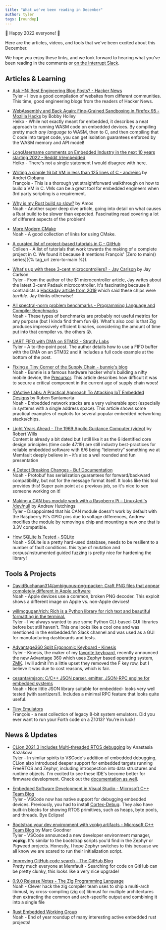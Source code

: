 ```yaml
---
title: "What we've been reading in December"
author: tyler
tags: [roundup]
---
```


<!-- excerpt start -->

🎉 Happy 2022 everyone! 🎉

Here are the articles, videos, and tools that we've been excited about this
December.

<!-- excerpt end -->

We hope you enjoy these links, and we look forward to hearing what you've been
reading in the comments or [on the Interrupt Slack](https://interrupt-slack.herokuapp.com/).

## Articles & Learning

- [Ask HN: Best Engineering Blog Posts? - Hacker News](https://news.ycombinator.com/item?id=29758396&source=techstories.org)<br>
  Tyler - I love a good compilation of websites from different communities. This time, good engineering blogs from the readers of Hacker News.

- [WebAssembly and Back Again: Fine-Grained Sandboxing in Firefox 95 - Mozilla Hacks](https://hacks.mozilla.org/2021/12/webassembly-and-back-again-fine-grained-sandboxing-in-firefox-95/) by Bobby Holley<br>
  Heiko - While not exactly meant for embedded, it describes a neat approach to running WASM code on embedded devices. By compiling pretty much _any language_ to WASM, then to C, and then compiling that C code into target code, you can get isolation guarantees enforced by the WASM memory and API model!

- [LongUsername comments on Embedded Industry in the next 10 years starting 2022 - Reddit /r/embedded](https://old.reddit.com/r/embedded/comments/ru4cjn/embedded_industry_in_the_next_10_years_starting/hqyh6bg/)<br>
  Heiko - There's not a single statement I would disagree with here.

- [Writing a simple 16 bit VM in less than 125 lines of C - andreinc](https://www.andreinc.net/2021/12/01/writing-a-simple-vm-in-less-than-125-lines-of-c) by Andrei Ciobanu<br>
  François - This is a thorough yet straightforward walkthrough on how to build a VM in C. VMs can be a great tool for embedded engineers when 3rd party scripting is a requirement.

- [Why is my Rust build so slow?](https://fasterthanli.me/articles/why-is-my-rust-build-so-slow) by Amos<br>
  Noah - Another super deep dive article, going into detail on what causes a Rust build to be slower than expected. Fascinating read covering a lot of different aspects of the problem!

- [More Modern CMake](https://hsf-training.github.io/hsf-training-cmake-webpage/aio/index.html)<br>
  Noah - A good collection of links for using CMake.

- [A curated list of project-based tutorials in C - GitHub](https://github.com/rby90/project-based-tutorials-in-c)<br>
  Colleen - A list of tutorials that work towards the making of a complete project in C. We found it because it mentions François' [Zero to main() series]({% tag_url zero-to-main %}).

- [What's up with these 3-cent microcontrollers? - Jay Carlson](https://jaycarlson.net/2019/09/06/whats-up-with-these-3-cent-microcontrollers/) by Jay Carlson<br>
  Tyler - From the author of the $1 microcontroller article, Jay writes about the latest 3-cent Padauk microcontroller. It's fascinating because it contradicts a [Hackaday article from 2019](https://hackaday.com/2019/04/26/making-a-three-cent-microcontroller-useful/) which said these chips were _terrible_. Jay thinks otherwise!

- [All spectral-norm problem benchmarks - Programming Language and Compiler Benchmarks](https://programming-language-benchmarks.vercel.app/problem/spectral-norm)<br>
  Noah - These types of benchmarks are probably not useful metrics for any purpose (but I kinda find them fun 😅). What's also cool is that Zig produces impressively efficient binaries, considering the amount of time put into that compiler vs. the others 😮.

- [UART FIFO with DMA on STM32 - Stratify Labs](https://blog.stratifylabs.dev/device/2021-12-30-UART-FIFO-with-DMA-on-STM32/)<br>
  Tyler - A to-the-point post. The author details how to use a FIFO buffer with the DMA on an STM32 and it includes a full code example at the bottom of the post.

- [Fixing a Tiny Corner of the Supply Chain - bunnie's blog](https://www.bunniestudios.com/blog/?p=6274)<br>
  Noah - Bunnie is a famous hardware hacker who's building a nifty mobile device, the [Precursor](https://www.crowdsupply.com/sutajio-kosagi/precursor). This article describes how difficult it was to secure a critical component in the current age of supply chain woes!

- [IOActive Labs: A Practical Approach To Attacking IoT Embedded Designs](https://labs.ioactive.com/2021/02/a-practical-approach-to-attacking-iot.html) by Ruben Santamarta<br>
  Noah - Embedded network stacks are a very vulnerable spot (especially in systems with a single address space). This article shows some practical examples of exploits for several popular embedded networking stacks/chips.

- [Light Years Ahead - The 1969 Apollo Guidance Computer (video)](https://www.youtube.com/watch?v=B1J2RMorJXM) by Robert Wills<br>
  Content is already a bit dated but I still like it as the 6 identified core design principles (time code 47:19) are still industry best-practices for reliable embedded software with 6/6 being “telemetry” something we at Memfault deeply believe in – it’s also a well rounded and fun presentation

- [4 Detect Breaking Changes - Buf Documentation](https://docs.buf.build/tour/detect-breaking-changes)<br>
  Noah - Protobuf has serialization guarantees for forward/backward compatibility, but not for the message format itself. It looks like this tool provides this! Super pain point at a previous job, so it's nice to see someone working on it!

- [Making a CAN bus module work with a Raspberry Pi – LinuxJedi's /dev/null](https://linuxjedi.co.uk/2021/12/01/making-a-can-bus-module-work-with-a-raspberry-pi/) by Andrew Hutchings<br>
  Tyler - Disappointed that his CAN module doesn't work by default with the Raspberry Pi's GPIO pins due to voltage differences, Andrew modifies the module by removing a chip and mounting a new one that is 3.3V compatible.

- [How SQLite Is Tested - SQLite](https://www.sqlite.org/testing.html)<br>
  Noah - SQLite is a pretty hard-used database, needs to be resilient to a number of fault conditions. this type of mutation and corpus/instrumented guided fuzzing is pretty nice for hardening the library!

## Tools & Projects

- [DavidBuchanan314/ambiguous-png-packer: Craft PNG files that appear completely different in Apple software](https://github.com/DavidBuchanan314/ambiguous-png-packer)<br>
  Noah - Apple devices use a common, broken PNG decoder. This exploit shows a different image on Apple vs. non-Apple devices!

- [willmcgugan/rich: Rich is a Python library for rich text and beautiful formatting in the terminal.](https://github.com/willmcgugan/rich)<br>
  Tyler - I've always wanted to use some Python CLI-based-GUI libraries before but still haven't. This one looks like a cool one and was mentioned in the embedded.fm Slack channel and was used as a GUI for manufacturing dashboards and tests.

- [Advantage360 Split Ergonomic Keyboard - Kinesis](https://kinesis-ergo.com/keyboards/advantage360/)<br>
  Tyler - Kinesis, the maker of my [favorite keyboard](https://kinesis-ergo.com/shop/advantage2/), recently announced the new Advantage 360 which uses Zephyr based operating system, [ZMK](https://zmk.dev/). I will admit I'm a little upset they removed the F key row, but I believe it was due to cost reasons, which is fair.

- [cesanta/mjson: C/C++ JSON parser, emitter, JSON-RPC engine for embedded systems](https://github.com/cesanta/mjson#json-rpc-example)<br>
  Noah - Nice little JSON library suitable for embedded- looks very well tested (with sanitizers!). Includes a minimal RPC feature that looks quite useful.

- [Tiny Emulators](https://floooh.github.io/tiny8bit/)<br>
  François - a neat collection of legacy 8-bit system emulators. Did you ever want to run your Forth code on a Z1013? You're in luck!

## News & Updates

- [CLion 2021.3 includes Multi-threaded RTOS debugging](https://blog.jetbrains.com/clion/2021/12/clion-2021-3-remote-debugger-docker/#debugger_updates_for_embedded_development) by Anastasia Kazakova<br>
  Tyler - In similar spirits to VSCode's addition of embedded debugging, CLion also introduced deeper support for embedded targets running FreeRTOS and Zephyr, including introspection into data structures and runtime objects. I'm excited to see these IDE's become better for firmware development. Check out the [documentation as well](https://www.jetbrains.com/help/clion/rtos-debug.html).

- [Embedded Software Development in Visual Studio - Microsoft C++ Team Blog](https://devblogs.microsoft.com/cppblog/visual-studio-embedded-development/)<br>
  Tyler - VSCode now has native support for debugging embedded devices. Previously, you had to install [Cortex-Debug](https://marketplace.visualstudio.com/items?itemName=marus25.cortex-debug). They also have built-in blocks for showing RTOS primitives, such as heaps, byte pools, and threads. Bye Eclipse!

- [Bootstrap your dev environment with vcpkg artifacts - Microsoft C++ Team Blog](https://devblogs.microsoft.com/cppblog/vcpkg-artifacts/) by Marc Goodner<br>
  Tyler - VSCode announced a new developer environment manager, **vcpkg**. It's similar to the bootstrap scripts you'd find in the Zephyr or Pigweed projects. Honestly, I hope Zephyr switches to this because we all know we are scared to run their initialization script.

- [Improving GitHub code search - The GitHub Blog](https://github.blog/2021-12-08-improving-github-code-search/)<br>
  Pretty much everyone at Memfault - Searching for code on GitHub can be pretty clunky, this looks like a very nice upgrade!

- [0.9.0 Release Notes - The Zig Programming Language](https://ziglang.org/download/0.9.0/release-notes.html#musl-122)<br>
  Noah - Clever hack the zig compiler team uses to ship a multi-arch libmusl, by cross-compiling (zig cc) libmusl for multiple architectures then extracting the common and arch-specific output and combining it into a single file

- [Rust Embedded Working Group](https://blog.rust-embedded.org/this-year-in-embedded-rust-2021/)<br>
  Noah - End of year roundup of many interesting active embedded rust projects!

